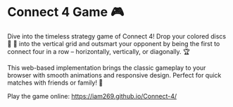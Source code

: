 # Connect 4 Game 🎮

Dive into the timeless strategy game of Connect 4! Drop your colored discs 🔴 🔵 into the vertical grid and outsmart your opponent by being the first to connect four in a row – horizontally, vertically, or diagonally. 🏆

This web-based implementation brings the classic gameplay to your browser with smooth animations and responsive design. Perfect for quick matches with friends or family! 👥

Play the game online: https://iam269.github.io/Connect-4/